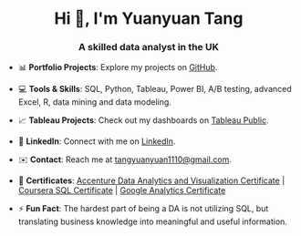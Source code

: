 <h1 align="center">Hi 👋, I'm Yuanyuan Tang</h1>
<h3 align="center">A skilled data analyst in the UK</h3>

- 📊 **Portfolio Projects**: Explore my projects on [GitHub](https://github.com/Yuan-DataScience?tab=repositories).

- 💻 **Tools & Skills**: SQL, Python, Tableau, Power BI, A/B testing, advanced Excel, R, data mining and data modeling.

- 📈 **Tableau Projects**: Check out my dashboards on [Tableau Public](https://public.tableau.com/app/profile/yuanyuan.tang7647/vizzes).

- 🔗 **LinkedIn**: Connect with me on [LinkedIn](https://www.linkedin.com/in/yuanyuan-tang-54573b253/).

- ✉️ **Contact**: Reach me at tangyuanyuan1110@gmail.com.

- 🏅 **Certificates**: [Accenture Data Analytics and Visualization Certificate](https://github.com/Yuan-DataScience/Yuan-DataScience/blob/main/Accenture%20North%20America%20Data%20Analytics%20and%20Visualization%20Completion%20Certificate.pdf) | [Coursera SQL Certificate](https://github.com/Yuan-DataScience/Yuan-Profile/blob/main/Coursera%20SQL.pdf) | [Google Analytics Certificate](https://github.com/Yuan-DataScience/Yuan-Profile/blob/main/Google%20Analytics_Certificate.pdf)

- ⚡ **Fun Fact**: The hardest part of being a DA is not utilizing SQL, but translating business knowledge into meaningful and useful information.
